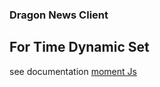 ### Dragon News Client

## For Time Dynamic Set
see documentation [moment Js](https://momentjs.com/)